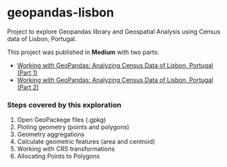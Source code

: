 # geopandas-lisbon

Project to explore Geopandas library and Geospatial Analysis using Census data of Lisbon, Portugal.

This project was published in __Medium__ with two parts:<br>
- [Working with GeoPandas: Analyzing Census Data of Lisbon, Portugal (Part 1)](https://medium.com/@anabeatrizfig2/working-with-geopandas-analyzing-census-data-of-lisbon-portugal-part-1-2dca43f8cad6)
- [Working with GeoPandas: Analyzing Census Data of Lisbon, Portugal (Part 2)](https://medium.com/@anabeatrizfig2/working-with-geopandas-analyzing-census-data-of-lisbon-portugal-part-2-b8b058121af7)

### Steps covered by this exploration

1. Open GeoPackege files (.gpkg)
2. Ploting geometry (points and polygons)
3. Geometry aggregations
4. Calculate geometric features (area and centroid)
5. Working with CRS transformations
6. Allocating Points to Polygons
